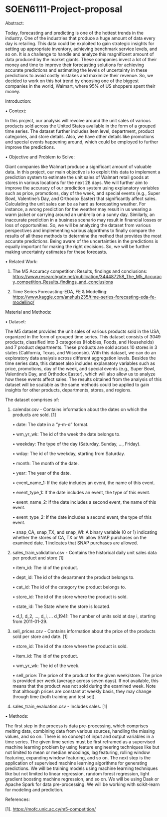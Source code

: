 # SOEN6111-Project-proposal
Abstract:

Today, forecasting and predicting is one of the hottest trends in the industry. One of the industries that produce a huge amount of data every day is retailing. This data could be exploited to gain strategic insights for setting up appropriate inventory, achieving benchmark service levels, and so on. It is a challenge to handle and analyze this magnificent amount of data produced by the market giants. These companies invest a lot of their money and time to improve their forecasting solutions for achieving accurate predictions and estimating the levels of uncertainty in these predictions to avoid costly mistakes and maximize their revenue. So, we decided to work on this hot trend by choosing one of the biggest companies in the world, Walmart, where 95% of US shoppers spent their money.

Introduction:

•	Context:

In this project, our analysis will revolve around the unit sales of various products sold across the United States available in the form of a grouped time series. The dataset further includes item level, department, product categories, and store details. Also, we have other details like promotions and special events happening around, which could be employed to further improve the predictions.

•	Objective and Problem to Solve:

Giant companies like Walmart produce a significant amount of valuable data. In this project, our main objective is to exploit this data to implement a prediction system to estimate the unit sales of Walmart retail goods at stores in various locations for the next 28 days. We will further aim to improve the accuracy of our prediction system using explanatory variables such as price, promotions, day of the week, and special events (e.g., Super Bowl, Valentine’s Day, and Orthodox Easter) that significantly affect sales.
Calculating the unit sales can be as hard as forecasting weather. For instance, a wrong prediction for the weather may result in us wearing a warm jacket or carrying around an umbrella on a sunny day. Similarly, an inaccurate prediction in a business scenario may result in financial losses or loss of opportunities. So, we will be analyzing the dataset from various perspectives and implementing various algorithms to finally compare the results of all these methods to determine the method that provides the most accurate predictions. Being aware of the uncertainties in the predictions is equally important for making the right decisions. So, we will be further making uncertainty estimates for these forecasts.

•	Related Work:

1.	The M5 Accuracy competition: Results, findings and conclusions: 
https://www.researchgate.net/publication/344487258_The_M5_Accuracy_competition_Results_findings_and_conclusions

2.	Time Series Forecasting-EDA, FE & Modelling:
https://www.kaggle.com/anshuls235/time-series-forecasting-eda-fe-modelling/

Material and Methods:

•	Dataset:

The M5 dataset provides the unit sales of various products sold in the USA, organized in the form of grouped time series. This dataset consists of 3049 products, classified into 3 categories (Hobbies, Foods, and Households) and 7 product departments. These products are sold across 10 stores in 3 states (California, Texas, and Wisconsin). With this dataset, we can do an exploratory data analysis across different aggregation levels. Besides the time series data, this dataset also includes explanatory variables such as price, promotions, day of the week, and special events (e.g., Super Bowl, Valentine’s Day, and Orthodox Easter), which will also allow us to analyze how these events affect sales. The results obtained from the analysis of this dataset will be scalable as the same methods could be applied to gain insights for other products, departments, stores, and regions.

The dataset comprises of:

1.	calendar.csv - Contains information about the dates on which the products are sold. [1]

    •	date: The date in a “y-m-d” format.

    •	wm_yr_wk: The id of the week the date belongs to.

    •	weekday: The type of the day (Saturday, Sunday, …, Friday).

    •	wday: The id of the weekday, starting from Saturday.

    •	month: The month of the date.

    •	year: The year of the date.

    •	event_name_1: If the date includes an event, the name of this event.

    •	event_type_1: If the date includes an event, the type of this event.

    •	event_name_2: If the date includes a second event, the name of this event.

    •	event_type_2: If the date includes a second event, the type of this event.

    •	snap_CA, snap_TX, and snap_WI: A binary variable (0 or 1) indicating whether the stores of CA, TX or WI allow SNAP purchases on the examined date. 1 indicates that SNAP       purchases are allowed.

2.	sales_train_validation.csv - Contains the historical daily unit sales data per product and store [1]

    •	item_id: The id of the product.

    •	dept_id: The id of the department the product belongs to.

    •	cat_id: The id of the category the product belongs to.

    •	store_id: The id of the store where the product is sold.

    •	state_id: The State where the store is located.

    •	d_1, d_2, …, d_i, … d_1941: The number of units sold at day i, starting from 2011-01-29.

3.	sell_prices.csv - Contains information about the price of the products sold per store and date. [1]

    •	store_id: The id of the store where the product is sold. 

    •	item_id: The id of the product.

    •	wm_yr_wk: The id of the week.

    •	sell_price: The price of the product for the given week/store. The price is provided per week (average across seven days). If not available, this means that the product       was not sold during the examined week. Note that although prices are constant at weekly basis, they may change through time (both training and test set).

4.	sales_train_evaluation.csv - Includes sales. [1]

•	Methods:

The first step in the process is data pre-processing, which comprises melting data, combining data from various sources, handling the missing values, and so on. There is no concept of input and output variables in a time series. The given time series must be first reframed as a supervised machine learning problem by using feature engineering techniques like but not limited to mean or median encodings, lag featuring, rolling window featuring, expanding window featuring, and so on. The next step is the application of supervised machine learning algorithms for generating predictions. We will be training models using machine learning techniques like but not limited to linear regression, random forest regression, light gradient boosting machine regression, and so on. We will be using Dask or Apache Spark for data pre-processing. We will be working with scikit-learn for modeling and prediction.

References: 

[1]. https://mofc.unic.ac.cy/m5-competition/

